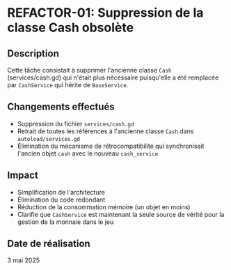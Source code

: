 # REFACTOR-01: Suppression de la classe Cash obsolète

## Description
Cette tâche consistait à supprimer l'ancienne classe `Cash` (services/cash.gd) qui n'était plus nécessaire puisqu'elle a été remplacée par `CashService` qui hérite de `BaseService`.

## Changements effectués
- Suppression du fichier `services/cash.gd`
- Retrait de toutes les références à l'ancienne classe `Cash` dans `autoload/services.gd`
- Élimination du mécanisme de rétrocompatibilité qui synchronisait l'ancien objet `cash` avec le nouveau `cash_service`

## Impact
- Simplification de l'architecture
- Élimination du code redondant
- Réduction de la consommation mémoire (un objet en moins)
- Clarifie que `CashService` est maintenant la seule source de vérité pour la gestion de la monnaie dans le jeu

## Date de réalisation
3 mai 2025
